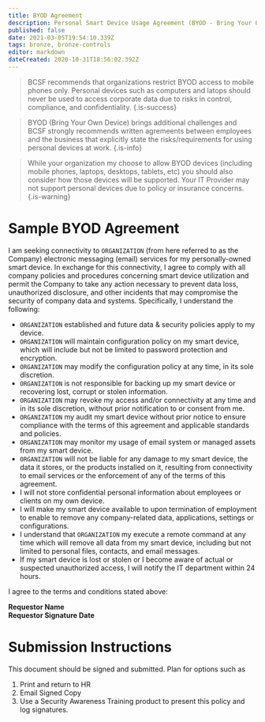 ```yaml
---
title: BYOD Agreement
description: Personal Smart Device Usage Agreement (BYOD - Bring Your Own Device)
published: false
date: 2021-03-05T19:54:10.339Z
tags: bronze, bronze-controls
editor: markdown
dateCreated: 2020-10-31T18:56:02.392Z
---
```


> BCSF recommends that organizations restrict BYOD access to mobile phones only.  Personal devices such as computers and latops should never be used to access corporate data due to risks in control, compliance, and confidentiality. 
{.is-success}

> BYOD (Bring Your Own Device) brings additional challenges and BCSF strongly recommends written agremeents between employees and the business that explicitly state the risks/requirements for using personal devices at work. 
{.is-info}

> While your organization my choose to allow BYOD devices (including mobile phones, laptops, desktops, tablets, etc) you should also consider how those devices will be supported. Your IT Provider may not support personal devices due to policy or insurance concerns.  
{.is-warning}

# Sample BYOD Agreement

I am seeking connectivity to `ORGANIZATION` (from here referred to as the Company) electronic messaging (email) services for my personally-owned smart device. In exchange for this connectivity, I agree to comply with all company policies and procedures concerning smart device utilization and permit the Company to take any action necessary to prevent data loss, unauthorized disclosure, and other incidents that may compromise the security of company data and systems.  Specifically, I understand the following:

- `ORGANIZATION` established and future data & security policies apply to my device.
- `ORGANIZATION`  will maintain configuration policy on my smart device, which will include but not be limited to password protection and encryption.  
- `ORGANIZATION`  may modify the configuration policy at any time, in its sole discretion.
- `ORGANIZATION`  is not responsible for backing up my smart device or recovering lost, corrupt or stolen information.
- `ORGANIZATION`  may revoke my access and/or connectivity at any time and in its sole discretion, without prior notification to or consent from me.
- `ORGANIZATION`  my audit my smart device without prior notice to ensure compliance with the terms of this agreement and applicable standards and policies.  
- `ORGANIZATION`  may monitor my usage of email system or managed assets from my smart device. 
- `ORGANIZATION`  will not be liable for any damage to my smart device, the data it stores, or the products installed on it, resulting from connectivity to email services or the enforcement of any of the terms of this agreement.
- I will not store confidential personal information about employees or clients on my own device.
- I will make my smart device available to upon termination of employment to enable to remove any company-related data, applications, settings or configurations.
- I understand that `ORGANIZATION` my execute a remote command at any time which will remove all data from my smart device, including but not limited to personal files, contacts, and email messages.
- If my smart device is lost or stolen or I become aware of actual or suspected unauthorized access, I will notify the IT department within 24 hours.  

I agree to the terms and conditions stated above:

**Requestor Name	
Requestor Signature	
Date**


# Submission Instructions
This document should be signed and submitted.  Plan for options such as
1. Print and return to HR
2. Email Signed Copy
3. Use a Security Awareness Training product to present this policy and log signatures. 